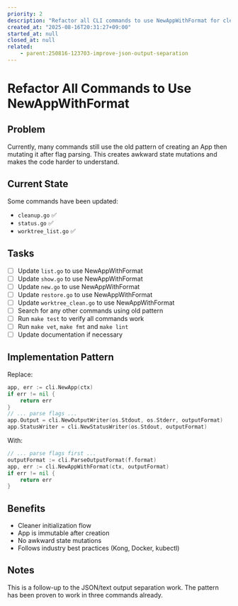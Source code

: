 ```yaml
---
priority: 2
description: "Refactor all CLI commands to use NewAppWithFormat for cleaner initialization"
created_at: "2025-08-16T20:31:27+09:00"
started_at: null
closed_at: null
related:
    - parent:250816-123703-improve-json-output-separation
---
```


# Refactor All Commands to Use NewAppWithFormat

## Problem
Currently, many commands still use the old pattern of creating an App then mutating it after flag parsing. This creates awkward state mutations and makes the code harder to understand.

## Current State
Some commands have been updated:
- `cleanup.go` ✅
- `status.go` ✅
- `worktree_list.go` ✅

## Tasks
- [ ] Update `list.go` to use NewAppWithFormat
- [ ] Update `show.go` to use NewAppWithFormat
- [ ] Update `new.go` to use NewAppWithFormat
- [ ] Update `restore.go` to use NewAppWithFormat
- [ ] Update `worktree_clean.go` to use NewAppWithFormat
- [ ] Search for any other commands using old pattern
- [ ] Run `make test` to verify all commands work
- [ ] Run `make vet`, `make fmt` and `make lint`
- [ ] Update documentation if necessary

## Implementation Pattern
Replace:
```go
app, err := cli.NewApp(ctx)
if err != nil {
    return err
}
// ... parse flags ...
app.Output = cli.NewOutputWriter(os.Stdout, os.Stderr, outputFormat)
app.StatusWriter = cli.NewStatusWriter(os.Stdout, outputFormat)
```

With:
```go
// ... parse flags first ...
outputFormat := cli.ParseOutputFormat(f.format)
app, err := cli.NewAppWithFormat(ctx, outputFormat)
if err != nil {
    return err
}
```

## Benefits
- Cleaner initialization flow
- App is immutable after creation
- No awkward state mutations
- Follows industry best practices (Kong, Docker, kubectl)

## Notes
This is a follow-up to the JSON/text output separation work. The pattern has been proven to work in three commands already.
